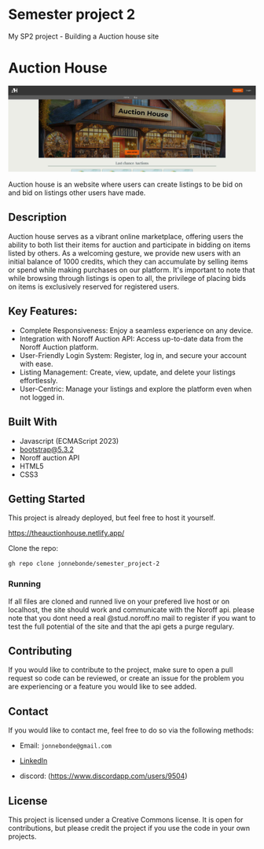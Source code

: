 # Semester project 2
My SP2 project - Building a Auction house site
# Auction House

![Auction image](https://github.com/jonnebonde/semester_project-2/blob/dd1edd9fc0ae37b3125962f5cd8f53b0b5170e9f/assets/img/auctionHouse_screenshot.jpg)


 Auction house is an website where users can create listings to be bid on and bid on listings other users have made.

## Description

Auction house serves as a vibrant online marketplace, offering users the ability to both list their items for auction and participate in bidding on items listed by others. As a welcoming gesture, we provide new users with an initial balance of 1000 credits, which they can accumulate by selling items or spend while making purchases on our platform. It's important to note that while browsing through listings is open to all, the privilege of placing bids on items is exclusively reserved for registered users.

## Key Features:

 - Complete Responsiveness: Enjoy a seamless experience on any device.
 - Integration with Noroff Auction API: Access up-to-date data from the Noroff Auction platform.
 - User-Friendly Login System: Register, log in, and secure your account with ease.
 - Listing Management: Create, view, update, and delete your listings effortlessly.
 - User-Centric: Manage your listings and explore the platform even when not logged in.

## Built With

- Javascript (ECMAScript 2023)
- bootstrap@5.3.2
- Noroff auction API
- HTML5
- CSS3
  

## Getting Started

This project is already deployed, but feel free to host it yourself.

https://theauctionhouse.netlify.app/

Clone the repo:


```bash
gh repo clone jonnebonde/semester_project-2
```

### Running

If all files are cloned and runned live on your prefered live host or on localhost, the site should work and communicate with the Noroff api.
please note that you dont need a real @stud.noroff.no mail to register if you want to test the full potential of the site and that the api gets a purge regulary.

## Contributing

If you would like to contribute to the project, make sure to open a pull request so code can be reviewed, or create an issue for the problem you are experiencing or a feature you would like to see added.

## Contact

If you would like to contact me, feel free to do so via the following methods:

- Email: ```jonnebonde@gmail.com```

- [LinkedIn](https://www.linkedin.com/in/jonne-martin-krosby-a689ba1b1/)
- discord: (https://www.discordapp.com/users/9504)


## License

This project is licensed under a Creative Commons license. It is open for contributions, but please credit the project if you use the code in your own projects.

 
